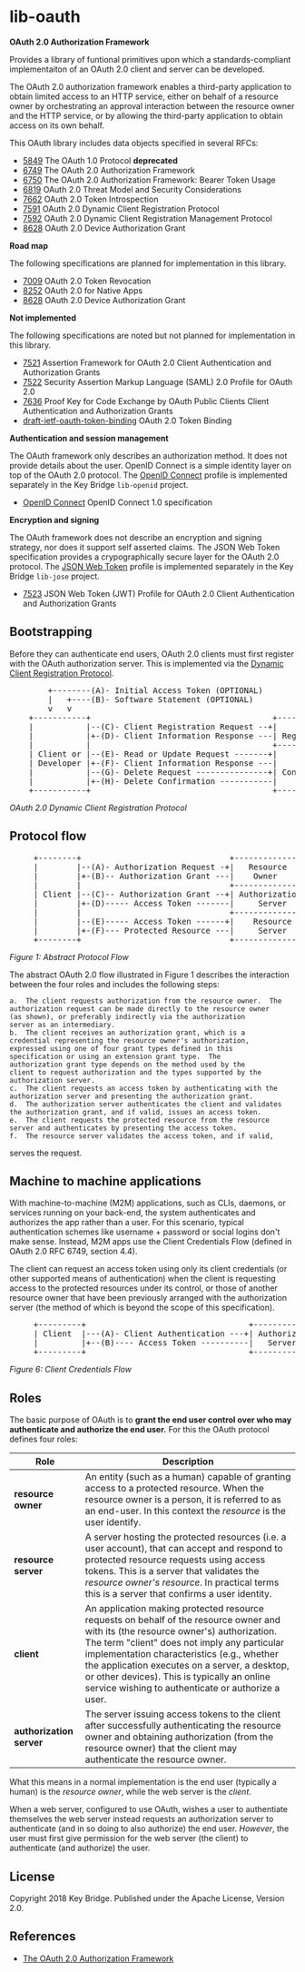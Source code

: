 # lib-oauth

**OAuth 2.0 Authorization Framework**

Provides a library of funtional primitives upon which a standards-compliant implementaiton of an OAuth 2.0 client and server can be developed. 

The OAuth 2.0 authorization framework enables a third-party
application to obtain limited access to an HTTP service, either on
behalf of a resource owner by orchestrating an approval interaction
between the resource owner and the HTTP service, or by allowing the
third-party application to obtain access on its own behalf.

This OAuth library includes data objects specified in several RFCs:

  *  [5849](https://tools.ietf.org/html/rfc5849)  The OAuth 1.0 Protocol  **deprecated**
  *  [6749](https://tools.ietf.org/html/rfc6749)  The OAuth 2.0 Authorization Framework
  *  [6750](https://tools.ietf.org/html/rfc6750)  The OAuth 2.0 Authorization Framework: Bearer Token Usage
  *  [6819](https://tools.ietf.org/html/rfc6819)  OAuth 2.0 Threat Model and Security Considerations
  *  [7662](https://tools.ietf.org/html/rfc7662)  OAuth 2.0 Token Introspection
  *  [7591](https://tools.ietf.org/html/rfc7591)  OAuth 2.0 Dynamic Client Registration Protocol
  *  [7592](https://tools.ietf.org/html/rfc7592)  OAuth 2.0 Dynamic Client Registration Management Protocol
  *  [8628](https://tools.ietf.org/html/rfc8628)  OAuth 2.0 Device Authorization Grant

**Road map**

The following specifications are planned for implementation in this library.

  *  [7009](https://tools.ietf.org/html/rfc7009)  OAuth 2.0 Token Revocation
  *  [8252](https://tools.ietf.org/html/rfc8252)  OAuth 2.0 for Native Apps
  *  [8628](https://tools.ietf.org/html/rfc8628)  OAuth 2.0 Device Authorization Grant

**Not implemented**

The following specifications are noted but not planned for implementation in this library.

  *  [7521](https://tools.ietf.org/html/rfc7521)  Assertion Framework for OAuth 2.0 Client Authentication and Authorization Grants
  *  [7522](https://tools.ietf.org/html/rfc7522)  Security Assertion Markup Language (SAML) 2.0 Profile for OAuth 2.0
  *  [7636](https://tools.ietf.org/html/rfc7636)  Proof Key for Code Exchange by OAuth Public Clients
Client Authentication and Authorization Grants
  *  [draft-ietf-oauth-token-binding](https://tools.ietf.org/html/draft-ietf-oauth-token-binding-08)  OAuth 2.0 Token Binding

**Authentication and session management**

The OAuth framework only describes an authorization method. It does not provide details about the user. OpenID Connect is a simple identity layer on top of the OAuth 2.0 protocol. The [OpenID Connect](https://openid.net/connect/) profile is implemented separately in the Key Bridge `lib-openid` project.

  * [OpenID Connect](https://openid.net/connect/) OpenID Connect 1.0 specification

**Encryption and signing**

The OAuth framework does not describe an encryption and signing strategy, nor does it support self asserted claims. The JSON Web Token specification provides a crypographically secure layer for the OAuth 2.0 protocol. The [JSON Web Token](https://tools.ietf.org/html/rfc7523) profile is implemented separately in the Key Bridge `lib-jose` project.

  * [7523](https://tools.ietf.org/html/rfc7523)  JSON Web Token (JWT) Profile for OAuth 2.0 Client Authentication and Authorization Grants

## Bootstrapping

Before they can authenticate end users, OAuth 2.0 clients must first register with
the OAuth authorization server. This is implemented via the [Dynamic Client Registration Protocol](https://tools.ietf.org/html/rfc7591).

<pre>
        +--------(A)- Initial Access Token (OPTIONAL)
        |   +----(B)- Software Statement (OPTIONAL)
        v   v
    +-----------+                                      +---------------+
    |           |--(C)- Client Registration Request --+|    Client     |
    |           |+-(D)- Client Information Response ---| Registration  |
    |           |                                      +---------------+
    | Client or |--(E)- Read or Update Request -------+|               |
    | Developer |+-(F)- Client Information Response ---|    Client     |
    |           |--(G)- Delete Request ---------------+| Configuration |
    |           |+-(H)- Delete Confirmation -----------|               |
    +-----------+                                      +---------------+
</pre>
_OAuth 2.0 Dynamic Client Registration Protocol_

## Protocol flow

<pre>
     +--------+                               +---------------+
     |        |--(A)- Authorization Request -+|   Resource    |
     |        |+-(B)-- Authorization Grant ---|    Owner      |
     |        |                               +---------------+
     | Client |--(C)-- Authorization Grant --+| Authorization |
     |        |+-(D)----- Access Token -------|     Server    |
     |        |                               +---------------+
     |        |--(E)----- Access Token ------+|    Resource   |
     |        |+-(F)--- Protected Resource ---|     Server    |
     +--------+                               +---------------+
</pre>
_Figure 1: Abstract Protocol Flow_

The abstract OAuth 2.0 flow illustrated in Figure 1 describes the
interaction between the four roles and includes the following steps:
 
    a.  The client requests authorization from the resource owner.  The
    authorization request can be made directly to the resource owner
    (as shown), or preferably indirectly via the authorization
    server as an intermediary.
    b.  The client receives an authorization grant, which is a
    credential representing the resource owner's authorization,
    expressed using one of four grant types defined in this
    specification or using an extension grant type.  The
    authorization grant type depends on the method used by the
    client to request authorization and the types supported by the
    authorization server.
    c.  The client requests an access token by authenticating with the
    authorization server and presenting the authorization grant.
    d.  The authorization server authenticates the client and validates
    the authorization grant, and if valid, issues an access token.
    e.  The client requests the protected resource from the resource
    server and authenticates by presenting the access token.
    f.  The resource server validates the access token, and if valid,
serves the request.

## Machine to machine applications

With machine-to-machine (M2M) applications, such as CLIs, daemons, or services running on your back-end, the system authenticates and authorizes the app rather than a user. For this scenario, typical authentication schemes like username + password or social logins don't make sense. Instead, M2M apps use the Client Credentials Flow (defined in OAuth 2.0 RFC 6749, section 4.4).

The client can request an access token using only its client
credentials (or other supported means of authentication) when the
client is requesting access to the protected resources under its
control, or those of another resource owner that have been previously
arranged with the authorization server (the method of which is beyond
the scope of this specification).

<pre>
     +---------+                                  +---------------+
     | Client  |---(A)- Client Authentication ---+| Authorization |
     |         |+--(B)---- Access Token ----------|   Server      |
     +---------+                                  +---------------+
</pre>
_Figure 6: Client Credentials Flow_


## Roles 

The basic purpose of OAuth is to **grant the end user control over who may authenticate and authorize the end user.**
For this the OAuth protocol defines four roles:

| Role | Description | 
|---|---|
| **resource owner** | An entity (such as a human) capable of granting access to a protected resource. When the resource owner is a person, it is referred to as an end-user. In this context the _resource_ is the user identify. |
| **resource server**  | A server hosting the protected resources (i.e. a user account), that   can accept and respond to protected resource requests using access tokens.   This is a server that validates the _resource owner's resource_.   In practical terms this is a server that confirms a user identity. |
| **client**           | An application making protected resource requests on behalf of the resource owner and with its (the resource owner's) authorization.  The term "client" does not imply any particular implementation characteristics (e.g., whether the application executes on a server, a desktop, or other devices). This is typically an online service wishing to authenticate or authorize a user. |
| **authorization server**  | The server issuing access tokens to the client after successfully authenticating the resource owner and obtaining authorization (from the resource owner) that the client may authenticate the resource owner. |

What this means in a normal implementation is the end user (typically a human) is the _resource owner_, while the web server is the _client_. 

When a web server, configured to use OAuth, wishes a user to authentiate themselves the web server
instead requests an authorization server to authenticate (and in so doing to also authorize)
the end user. _However_, the user must first give permission for the web server (the client)
to authenticate (and authorize) the user.


## License

Copyright 2018 Key Bridge. Published under the Apache License, Version 2.0.
 
 
## References

 * [The OAuth 2.0 Authorization Framework](https://tools.ietf.org/html/rfc6749)

